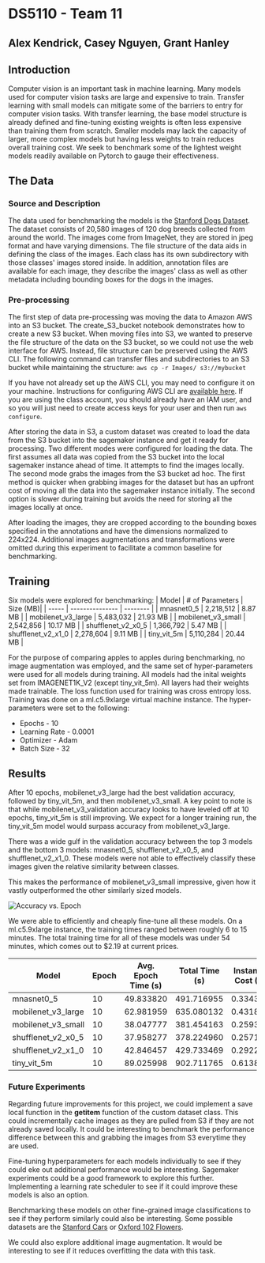 # DS5110 - Team 11

## Alex Kendrick, Casey Nguyen, Grant Hanley

## Introduction
Computer vision is an important task in machine learning. Many models used for computer vision tasks are large and expensive to train. Transfer learning with small models can mitigate some of the barriers to entry for computer vision tasks. With transfer learning, the base model structure is already defined and fine-tuning existing weights is often less expensive than training them from scratch. Smaller models may lack the capacity of larger, more complex models but having less weights to train reduces overall training cost. We seek to benchmark some of the lightest weight models readily available on Pytorch to gauge their effectiveness.

## The Data
### Source and Description
The data used for benchmarking the models is the [Stanford Dogs Dataset](http://vision.stanford.edu/aditya86/ImageNetDogs/). The dataset consists of 20,580 images of 120 dog breeds collected from around the world. The images come from ImageNet, they are stored in jpeg format and have varying dimensions. The file structure of the data aids in defining the class of the images. Each class has its own subdirectory with those classes' images stored inside. In addition, annotation files are available for each image, they describe the images' class as well as other metadata including bounding boxes for the dogs in the images.

### Pre-processing
The first step of data pre-processing was moving the data to Amazon AWS into an S3 bucket. The create_S3_bucket notebook demonstrates how to create a new S3 bucket. When moving files into S3, we wanted to preserve the file structure of the data on the S3 bucket, so we could not use the web interface for AWS. Instead, file structure can be preserved using the AWS CLI. The following command can transfer files and subdirectories to an S3 bucket while maintaining the structure:
`aws cp -r Images/ s3://mybucket`

If you have not already set up the AWS CLI, you may need to configure it on your machine. Instructions for configuring AWS CLI are [available here](https://docs.aws.amazon.com/cli/latest/userguide/cli-authentication-user.html#cli-authentication-user-get). If you are using the class account, you should already have an IAM user, and so you will just need to create access keys for your user and then run `aws configure`.

After storing the data in S3, a custom dataset was created to load the data from the S3 bucket into the sagemaker instance and get it ready for processing. Two different modes were configured for loading the data. The first assumes all data was copied from the S3 bucket into the local sagemaker instance ahead of time. It attempts to find the images locally. The second mode grabs the images from the S3 bucket ad hoc. The first method is quicker when grabbing images for the dataset but has an upfront cost of moving all the data into the sagemaker instance initially. The second option is slower during training but avoids the need for storing all the images locally at once.

After loading the images, they are cropped according to the bounding boxes specified in the annotations and have the dimensions normalized to 224x224. Additional images augmentations and transformations were omitted during this experiment to facilitate a common baseline for benchmarking.

## Training
Six models were explored for benchmarking:
| Model | # of Parameters | Size (MB)|
| ----- | --------------- | -------- |
| mnasnet0_5 | 2,218,512 | 8.87 MB |
| mobilenet_v3_large | 5,483,032 | 21.93 MB |
| mobilenet_v3_small | 2,542,856 | 10.17 MB |
| shufflenet_v2_x0_5 | 1,366,792 | 5.47 MB |
| shufflenet_v2_x1_0 | 2,278,604 | 9.11 MB |
| tiny_vit_5m | 5,110,284 | 20.44 MB |


For the purpose of comparing apples to apples during benchmarking, no image augmentation was employed, and the same set of hyper-parameters were used for all models during training. All models had the inital weights set from IMAGENET1K_V2 (except tiny_vit_5m). All layers had their weights made trainable. The loss function used for training was cross entropy loss. Training was done on a ml.c5.9xlarge virtual machine instance. The hyper-parameters were set to the following:
* Epochs - 10
* Learning Rate - 0.0001
* Optimizer - Adam
* Batch Size - 32

## Results

After 10 epochs, mobilenet_v3_large had the best validation accuracy, followed by tiny_vit_5m, and then mobilenet_v3_small. A key point to note is that while mobilenet_v3_validation accuracy looks to have leveled off at 10 epochs, tiny_vit_5m is still improving. We expect for a longer training run, the tiny_vit_5m model would surpass accuracy from mobilenet_v3_large.

There was a wide gulf in the validation accuracy between the top 3 models and the bottom 3 models: mnasnet0_5, shufflenet_v2_x0_5, and shufflenet_v2_x1_0. These models were not able to effectively classify these images given the relative similarity between classes.

This makes the performance of mobilenet_v3_small impressive, given how it vastly outperformed the other similarly sized models.

![Accuracy vs. Epoch](figures/accuracy_vs_epoch.png)

We were able to efficiently and cheaply fine-tune all these models. On a ml.c5.9xlarge instance, the training times ranged between roughly 6 to 15 minutes. The total training time for all of these models was under 54 minutes, which comes out to $2.19 at current prices.

| Model | Epoch | Avg. Epoch Time (s) | Total Time (s) | Instance Cost ($) |
| ------------------ | -- | --------- | ---------- | -------- |
| mnasnet0_5         | 10 | 49.833820 | 491.716955 | 0.334368 |
| mobilenet_v3_large | 10 | 62.981959 | 635.080132 | 0.431854 |
| mobilenet_v3_small | 10 | 38.047777 | 381.454163 | 0.259389 |
| shufflenet_v2_x0_5 | 10 | 37.958277 | 378.224960 | 0.257193 |
| shufflenet_v2_x1_0 | 10 | 42.846457 | 429.733469 | 0.292219 |
| tiny_vit_5m        | 10 | 89.025998 | 902.711765 | 0.613844 |


### Future Experiments

Regarding future improvements for this project, we could implement a save local function in the __getitem__ function of the custom dataset class. This could incrementally cache images as they are pulled from S3 if they are not already saved locally. It could be interesting to benchmark the performance difference between this and grabbing the images from S3 everytime they are used.

Fine-tuning hyperparameters for each models individually to see if they could eke out additional performance would be interesting. Sagemaker experiments could be a good framework to explore this further. Implementing a learning rate scheduler to see if it could improve these models is also an option.

Benchmarking these models on other fine-grained image classifications to see if they perform similarly could also be interesting. Some possible datasets are the [Stanford Cars](https://www.kaggle.com/datasets/jutrera/stanford-car-dataset-by-classes-folder) or [Oxford 102 Flowers](https://www.robots.ox.ac.uk/~vgg/data/flowers/102/).

We could also explore additional image augmentation. It would be interesting to see if it reduces overfitting the data with this task.
